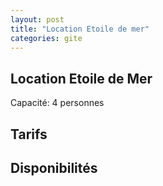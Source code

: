 ```yaml
---
layout: post
title: "Location Etoile de mer"
categories: gite
---
```


## Location Etoile de Mer

Capacité: 4 personnes


## Tarifs


## Disponibilités


